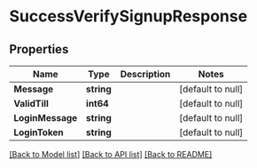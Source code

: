 # SuccessVerifySignupResponse

## Properties
Name | Type | Description | Notes
------------ | ------------- | ------------- | -------------
**Message** | **string** |  | [default to null]
**ValidTill** | **int64** |  | [default to null]
**LoginMessage** | **string** |  | [default to null]
**LoginToken** | **string** |  | [default to null]

[[Back to Model list]](../README.md#documentation-for-models) [[Back to API list]](../README.md#documentation-for-api-endpoints) [[Back to README]](../README.md)


